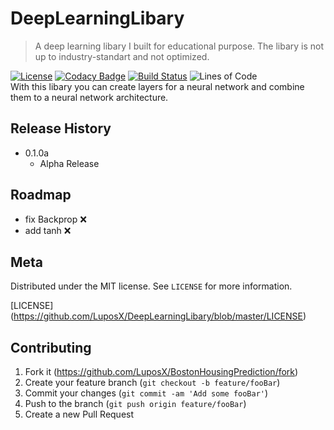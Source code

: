 # DeepLearningLibary
> A deep learning libary I built for educational purpose. The libary is not up to industry-standart and not optimized.

[![License][license-badge]][license-url]
[![Codacy Badge][codacy-badge]][codacy-url]
[![Build Status][travis-badge]][travis-url]
![Lines of Code][lines-codes-badge]  
With this libary you can create layers for a neural network and combine them to a neural network architecture.

## Release History

*   0.1.0a
    *   Alpha Release 

## Roadmap
*   fix Backprop :x:
*   add tanh :x:


## Meta

<!--Your Name – [@YourTwitter](https://twitter.com/dbader_org) – YourEmail@example.com-->

Distributed under the MIT license. See ``LICENSE`` for more information.

[LICENSE] (https://github.com/LuposX/DeepLearningLibary/blob/master/LICENSE)
## Contributing

1.  Fork it (<https://github.com/LuposX/BostonHousingPrediction/fork>)
2.  Create your feature branch (`git checkout -b feature/fooBar`)
3.  Commit your changes (`git commit -am 'Add some fooBar'`)
4.  Push to the branch (`git push origin feature/fooBar`)
5.  Create a new Pull Request

<!-- Markdown link & img dfn's -->
[codacy-badge]: https://api.codacy.com/project/badge/Grade/d8f680c0eb564eee80ba4b83b01230c7
[codacy-url]:https://www.codacy.com/manual/LuposX/DeepLearningLibary/dashboard
[license-badge]: https://img.shields.io/github/license/LuposX/DeepLearningLibary
[license-url]: https://github.com/LuposX/DeepLearningLibary/blob/master/LICENSE
[travis-url]: https://travis-ci.com/LuposX/DeepLearningLibary
[travis-badge]: https://travis-ci.com/LuposX/DeepLearningLibary.svg?branch=master
[lines-codes-badge]: https://tokei.rs/b1/github.com/LuposX/DeepLearningLibary?category=code
